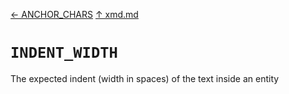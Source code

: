 [&#8592; ANCHOR_CHARS](xmd--anchor_chars.md) [&#8593; xmd.md](xmd.md) 
# `INDENT_WIDTH`

The expected indent (width in spaces) of the text inside an entity


